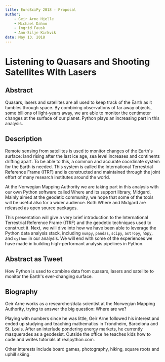 ```yaml
---
title: EuroSciPy 2018 - Proposal
author:
    - Geir Arne Hjelle
    - Michael Dähnn
    - Ingrid Fausk
    - Ann-Silje Kirkvik
date: May 13, 2018
---
```


# Listening to Quasars and Shooting Satellites With Lasers

## Abstract

Quasars, lasers and satellites are all used to keep track of the Earth as it tumbles through space. By combining observations of far away objects, some billions of light-years away, we are able to monitor the centimeter changes at the surface of our planet. Python plays an increasing part in this analysis.

## Description

Remote sensing from satellites is used to monitor changes of the Earth's surface: land rising after the last ice age, sea level increases and continents drifting apart. To be able to this, a common and accurate coordinate system for the Earth is needed. This system is called the International Terrestrial Reference Frame (ITRF) and is constructed and maintained through the joint effort of many research institutes around the world.

At the Norwegian Mapping Authority we are taking part in this analysis with our own Python software called Where and its support library, Midgard. Mainly aimed at the geodetic community, we hope that some of the tools will be useful also for a wider audience. Both Where and Midgard are released as open source packages.

This presentation will give a very brief introduction to the International Terrestrial Reference Frame (ITRF) and the geodetic techniques used to construct it. Next, we will dive into how we have been able to leverage the Python data analysis stack, including `numpy`, `pandas`, `scipy`, `astropy`, `h5py`, and `cython` in our analysis. We will end with some of the experiences we have made in building high-performant analysis pipelines in Python.

## Abstract as Tweet

How Python is used to combine data from quasars, lasers and satellite to monitor the Earth's ever-changing surface.

## Biography

Geir Arne works as a researcher/data scientist at the Norwegian Mapping Authority, trying to answer the big question: Where are we?

Playing with numbers since he was little, Geir Arne followed his interest and ended up studying and teaching mathematics in Trondheim, Barcelona and St. Louis. After an interlude pondering energy markets, he currently masquerades as a geodesist. Outside the office he teaches kids how to code and writes tutorials at realpython.com.

Other interests include board games, photography, hiking, square roots and uphill skiing. 

